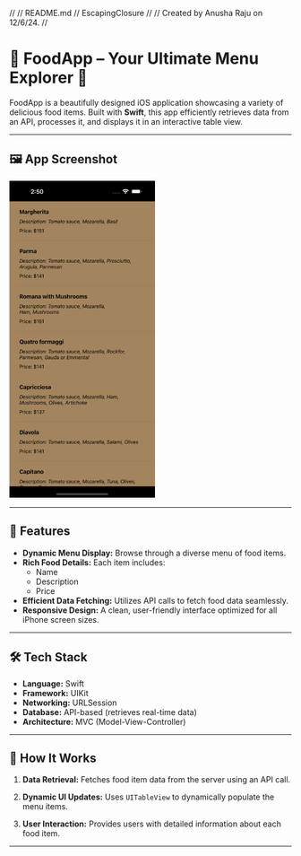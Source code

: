 //
//  README.md
//  EscapingClosure
//
//  Created by Anusha Raju on 12/6/24.
//
# 🍕 FoodApp – Your Ultimate Menu Explorer 🍝

FoodApp is a beautifully designed iOS application showcasing a variety of delicious food items. Built with **Swift**, this app efficiently retrieves data from an API, processes it, and displays it in an interactive table view.

---

## 🖼️ App Screenshot

<img src="foodApp.png" alt="Welcome Screen" width="260">

---

## 🚀 Features

- **Dynamic Menu Display:** Browse through a diverse menu of food items.
- **Rich Food Details:** Each item includes:
  - Name
  - Description
  - Price
- **Efficient Data Fetching:** Utilizes API calls to fetch food data seamlessly.
- **Responsive Design:** A clean, user-friendly interface optimized for all iPhone screen sizes.

---

## 🛠️ Tech Stack

- **Language:** Swift
- **Framework:** UIKit
- **Networking:** URLSession
- **Database:** API-based (retrieves real-time data)
- **Architecture:** MVC (Model-View-Controller)

---

## 📖 How It Works

1. **Data Retrieval:**
   Fetches food item data from the server using an API call.
   
2. **Dynamic UI Updates:**
   Uses `UITableView` to dynamically populate the menu items.

3. **User Interaction:**
   Provides users with detailed information about each food item.

---

